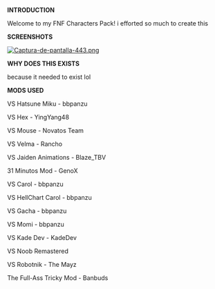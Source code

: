 **INTRODUCTION**

Welcome to my FNF Characters Pack! i efforted so much to create this

**SCREENSHOTS**

[![Captura-de-pantalla-443.png](https://i.postimg.cc/8k34PJZQ/Captura-de-pantalla-443.png)](https://postimg.cc/z3CKxBm0)

**WHY DOES THIS EXISTS**

because it needed to exist lol

**MODS USED**

VS Hatsune Miku - bbpanzu

VS Hex - YingYang48

VS Mouse - Novatos Team

VS Velma - Rancho

VS Jaiden Animations - Blaze_TBV

31 Minutos Mod - GenoX

VS Carol - bbpanzu

VS HellChart Carol - bbpanzu

VS Gacha - bbpanzu

VS Momi - bbpanzu

VS Kade Dev - KadeDev

VS Noob Remastered

VS Robotnik - The Mayz

The Full-Ass Tricky Mod - Banbuds

